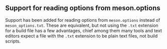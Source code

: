 ## Support for reading options from meson.options

Support has been added for reading options from `meson.options` instead of
`meson_options.txt`. These are equivalent, but not using the `.txt` extension
for a build file has a few advantages, chief among them many tools and text
editors expect a file with the `.txt` extension to be plain text files, not
build scripts.
